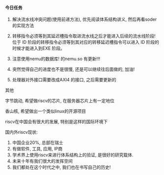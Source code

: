 #### 今日任务

1. 解决流水线冲突问题(使用前递方法), 优先阅读体系结构讲义, 然后再看soder的实现方法

2. 转移指令必须等到其延迟槽指令取进流水线之后才能进入后续的流水线阶段!  位于 ID 阶段的转移指令必须等到其对应的转移延迟槽指令可以进入 ID 阶段的时候才能进入到EXE 阶段。

3. 注意使用nemu的数据库! 的nemu.so 有更新!!!

4. 突然觉得自己的进度也不是很慢, 还是可以继续往后面做的, 加油!

5. 处理器对外接口需要改成AXI4 的接口, 之后需要更新的



其他

字节跳动, 希望做riscv的芯片, 在服务器芯片上有一定地位

香山核, 希望做出一个类似linux的开源项目

riscv在中国会有很大的发展, 特别是这样的国际环境下

国内外riscv现状:

1. 中国企业20%, 总部在瑞士
2. 有做软件, 工具, 应用, IP商
3. 学术界上使用riscv来进行体系结构上的验证, 是很好的研究载体.
4. 未来十年有我们很大的发挥空间
5. 我们都处在这个时代之中, 我们也在书写自己的历史!




